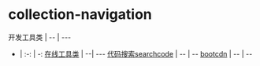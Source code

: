 # collection-navigation

开发工具类 | -- | --- 
- | :-: | -: 
[在线工具类](http://tool.lu/) | --| --- 
[代码搜索searchcode](https://searchcode.com/) | -- | -- 
[bootcdn](http://www.bootcdn.cn/) | -- | --